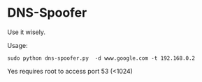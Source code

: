 DNS-Spoofer
===========


Use it wisely.

Usage:

`sudo python dns-spoofer.py  -d www.google.com -t 192.168.0.2`

Yes requires root to access port 53 (<1024)